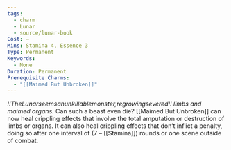 ```yaml
---
tags:
  - charm
  - Lunar
  - source/lunar-book
Cost: —
Mins: Stamina 4, Essence 3
Type: Permanent
Keywords:
  - None
Duration: Permanent
Prerequisite Charms:
  - "[[Maimed But Unbroken]]"
---
```

*!!TheLunarseemsanunkillablemonster,regrowingsevered!! limbs and maimed organs.*
Can such a beast even die? [[Maimed But Unbroken]] can now heal crippling effects that involve the total amputation or destruction of limbs or organs. It can also heal crippling effects that don’t inflict a penalty, doing so after one interval of (7 – [[Stamina]]) rounds or one scene outside of combat.